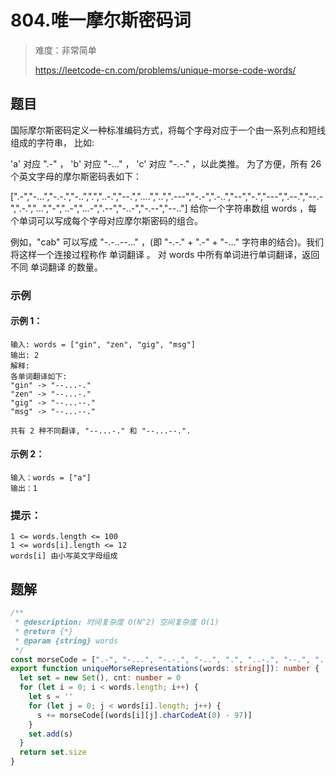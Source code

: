 # 804.唯一摩尔斯密码词

> 难度：非常简单
>
> https://leetcode-cn.com/problems/unique-morse-code-words/

## 题目

国际摩尔斯密码定义一种标准编码方式，将每个字母对应于一个由一系列点和短线组成的字符串， 比如:

'a' 对应 ".-" ，
'b' 对应 "-..." ，
'c' 对应 "-.-." ，以此类推。
为了方便，所有 26 个英文字母的摩尔斯密码表如下：

[".-","-...","-.-.","-..",".","..-.","--.","....","..",".---","-.-",".-..","--","-.","---",".--.","--.-",".-.","...","-","..-","...-",".--","-..-","-.--","--.."]
给你一个字符串数组 words ，每个单词可以写成每个字母对应摩尔斯密码的组合。

例如，"cab" 可以写成 "-.-..--..." ，(即 "-.-." + ".-" + "-..." 字符串的结合)。我们将这样一个连接过程称作 单词翻译 。
对 words 中所有单词进行单词翻译，返回不同 单词翻译 的数量。

### 示例

#### 示例 1：

```
输入: words = ["gin", "zen", "gig", "msg"]
输出: 2
解释:
各单词翻译如下:
"gin" -> "--...-."
"zen" -> "--...-."
"gig" -> "--...--."
"msg" -> "--...--."

共有 2 种不同翻译, "--...-." 和 "--...--.".
```

#### 示例 2：

```
输入：words = ["a"]
输出：1
```

### 提示：

```
1 <= words.length <= 100
1 <= words[i].length <= 12
words[i] 由小写英文字母组成
```

## 题解

```typescript
/**
 * @description: 时间复杂度 O(N^2) 空间复杂度 O(1)
 * @return {*}
 * @param {string} words
 */
const morseCode = [".-", "-...", "-.-.", "-..", ".", "..-.", "--.", "....", "..", ".---", "-.-", ".-..", "--", "-.", "---", ".--.", "--.-", ".-.", "...", "-", "..-", "...-", ".--", "-..-", "-.--", "--.."]
export function uniqueMorseRepresentations(words: string[]): number {
  let set = new Set(), cnt: number = 0
  for (let i = 0; i < words.length; i++) {
    let s = ''
    for (let j = 0; j < words[i].length; j++) {
      s += morseCode[(words[i][j].charCodeAt(0) - 97)]
    }
    set.add(s)
  }
  return set.size
}
```
